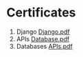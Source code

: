 # Certificates
1. Django
[Django.pdf](https://github.com/rahulrouniyar/Certificates/files/14156609/Django.pdf)
2. APIs
[Database.pdf](https://github.com/rahulrouniyar/Certificates/files/14156608/Database.pdf)
3. Databases
[APIs.pdf](https://github.com/rahulrouniyar/Certificates/files/14156607/APIs.pdf)
